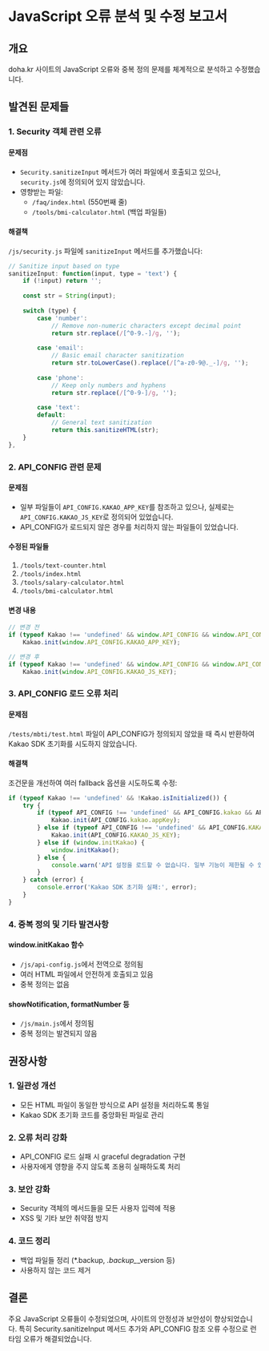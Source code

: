 # JavaScript 오류 분석 및 수정 보고서

## 개요
doha.kr 사이트의 JavaScript 오류와 중복 정의 문제를 체계적으로 분석하고 수정했습니다.

## 발견된 문제들

### 1. Security 객체 관련 오류

#### 문제점
- `Security.sanitizeInput` 메서드가 여러 파일에서 호출되고 있으나, `security.js`에 정의되어 있지 않았습니다.
- 영향받는 파일:
  - `/faq/index.html` (550번째 줄)
  - `/tools/bmi-calculator.html` (백업 파일들)

#### 해결책
`/js/security.js` 파일에 `sanitizeInput` 메서드를 추가했습니다:

```javascript
// Sanitize input based on type
sanitizeInput: function(input, type = 'text') {
    if (!input) return '';
    
    const str = String(input);
    
    switch (type) {
        case 'number':
            // Remove non-numeric characters except decimal point
            return str.replace(/[^0-9.-]/g, '');
            
        case 'email':
            // Basic email character sanitization
            return str.toLowerCase().replace(/[^a-z0-9@._-]/g, '');
            
        case 'phone':
            // Keep only numbers and hyphens
            return str.replace(/[^0-9-]/g, '');
            
        case 'text':
        default:
            // General text sanitization
            return this.sanitizeHTML(str);
    }
},
```

### 2. API_CONFIG 관련 문제

#### 문제점
- 일부 파일들이 `API_CONFIG.KAKAO_APP_KEY`를 참조하고 있으나, 실제로는 `API_CONFIG.KAKAO_JS_KEY`로 정의되어 있었습니다.
- API_CONFIG가 로드되지 않은 경우를 처리하지 않는 파일들이 있었습니다.

#### 수정된 파일들
1. `/tools/text-counter.html`
2. `/tools/index.html`
3. `/tools/salary-calculator.html`
4. `/tools/bmi-calculator.html`

#### 변경 내용
```javascript
// 변경 전
if (typeof Kakao !== 'undefined' && window.API_CONFIG && window.API_CONFIG.KAKAO_APP_KEY) {
    Kakao.init(window.API_CONFIG.KAKAO_APP_KEY);

// 변경 후
if (typeof Kakao !== 'undefined' && window.API_CONFIG && window.API_CONFIG.KAKAO_JS_KEY) {
    Kakao.init(window.API_CONFIG.KAKAO_JS_KEY);
```

### 3. API_CONFIG 로드 오류 처리

#### 문제점
`/tests/mbti/test.html` 파일이 API_CONFIG가 정의되지 않았을 때 즉시 반환하여 Kakao SDK 초기화를 시도하지 않았습니다.

#### 해결책
조건문을 개선하여 여러 fallback 옵션을 시도하도록 수정:

```javascript
if (typeof Kakao !== 'undefined' && !Kakao.isInitialized()) {
    try {
        if (typeof API_CONFIG !== 'undefined' && API_CONFIG.kakao && API_CONFIG.kakao.appKey) {
            Kakao.init(API_CONFIG.kakao.appKey);
        } else if (typeof API_CONFIG !== 'undefined' && API_CONFIG.KAKAO_JS_KEY) {
            Kakao.init(API_CONFIG.KAKAO_JS_KEY);
        } else if (window.initKakao) {
            window.initKakao();
        } else {
            console.warn('API 설정을 로드할 수 없습니다. 일부 기능이 제한될 수 있습니다.');
        }
    } catch (error) {
        console.error('Kakao SDK 초기화 실패:', error);
    }
}
```

### 4. 중복 정의 및 기타 발견사항

#### window.initKakao 함수
- `/js/api-config.js`에서 전역으로 정의됨
- 여러 HTML 파일에서 안전하게 호출되고 있음
- 중복 정의는 없음

#### showNotification, formatNumber 등
- `/js/main.js`에서 정의됨
- 중복 정의는 발견되지 않음

## 권장사항

### 1. 일관성 개선
- 모든 HTML 파일이 동일한 방식으로 API 설정을 처리하도록 통일
- Kakao SDK 초기화 코드를 중앙화된 파일로 관리

### 2. 오류 처리 강화
- API_CONFIG 로드 실패 시 graceful degradation 구현
- 사용자에게 영향을 주지 않도록 조용히 실패하도록 처리

### 3. 보안 강화
- Security 객체의 메서드들을 모든 사용자 입력에 적용
- XSS 및 기타 보안 취약점 방지

### 4. 코드 정리
- 백업 파일들 정리 (*.backup, *.backup_*_version 등)
- 사용하지 않는 코드 제거

## 결론
주요 JavaScript 오류들이 수정되었으며, 사이트의 안정성과 보안성이 향상되었습니다. 특히 Security.sanitizeInput 메서드 추가와 API_CONFIG 참조 오류 수정으로 런타임 오류가 해결되었습니다.